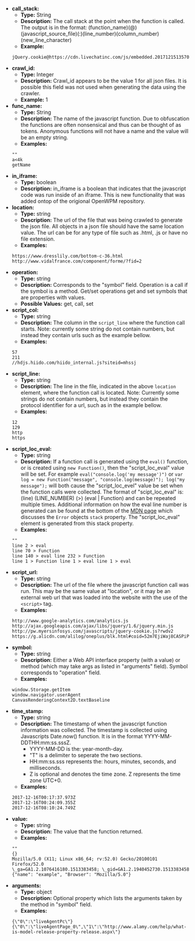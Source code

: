 * __call_stack:__
    * __Type:__ String
    * __Description:__ The call stack at the point when the function is called. The output is in the format: (function_name)(@)(javascript_source_file)(:)(line_number)(column_number)(new_line_character)
    * __Example:__ 
    ```
    jQuery.cookie@https://cdn.livechatinc.com/js/embedded.20171215135707.js:5:8393\nStore</s.get@https://cdn.livechatinc.com/js/embedded.20171215135707.js:8:3323\nStore</</s[p]@https://cdn.livechatinc.com/js/embedded.20171215135707.js:8:3746\nWindowsCommunicator.prototype.startCheckingForMainWindow/e<@https://cdn.livechatinc.com/js/embedded.20171215135707.js:10:11730
    ```
* __crawl_id:__
    * __Type:__ Integer
    * __Description:__ Crawl_id appears to be the value 1 for all json files. It is possible this field was not used when generating the data using the crawler.
    * __Example:__ 1
* __func_name:__
    * __Type:__ String
    * __Description:__ The name of the javascript function. Due to obfuscation the functions are often nonsensical and thus can be thought of as tokens. Anonymous functions will not have a name and the value will be an empty string.
    * __Examples:__ 
    ```
    ""
    a<4k
    getName
    ```
* __in_iframe:__
    * __Type:__ boolean
    * __Description:__ in_iframe is a boolean that indicates that the javascript code was run inside of an iframe. This is new functionality that was added ontop of the origional OpenWPM repository.
* __location:__
    * __Type:__ string
    * __Description:__ The url of the file that was being crawled to generate the json file. All objects in a json file should have the same location value. The url can be for any type of file such as .html, .js or have no file extension.
    * __Examples:__ 
    ```
    https://www.dresslily.com/bottom-c-36.html
    http://www.vidalfrance.com/component/forme/?fid=2
    ```
* __operation:__
    * __Type:__ string
    * __Description:__ Corresponds to the "symbol" field. Operation is a call if the symbol is a method. Get/set operations get and set symbols that are properties with values. 
    * __Possible Values:__ get, call, set
* __script_col:__
    * __Type:__ string
    * __Description:__  The column in the `script_line` where the function call starts. Note: currently some string do not contain numbers, but instead they contain urls such as the example bellow.
    * __Examples:__ 
    ```
    57
    211
    //hdjs.hiido.com/hiido_internal.js?siteid=mhssj
    ```
* __script_line:__
    * __Type:__ string
    * __Description:__ The line in the file, indicated in the above `location` element, where the function call is located. Note: Currently some strings do not contain numbers, but instead they contain the protocol identifier for a url, such as in the example bellow.
    * __Examples:__ 
    ```
    12
    129
    http
    https
    ```
* __script_loc_eval:__
    * __Type:__ string
    * __Description:__ If a function call is generated using the `eval()` function, or is created using `new Function()`, then the "script_loc_eval" value will be set. For example `eval("console.log('my message')")` or `var log = new Function("message", "console.log(message)"); log("my message");` will both cause the "script_loc_evel" value be set when the function calls were collected. The format of "scipt_loc_eval" is: (line) (LINE_NUMBER) (>) (eval | Function) and can be repeated multiple times.  Additional information on how the eval line number is generated can be found at the bottom of the [MDN page](https://developer.mozilla.org/en-US/docs/Web/JavaScript/Reference/Global_Objects/Error/Stack) which discusses the `Error` objects `stack` property. The "script_loc_eval" element is generated from this stack property.
    * __Examples:__ 
    ```
    ""
    line 2 > eval
    line 70 > Function
    line 140 > eval line 232 > Function
    line 1 > Function line 1 > eval line 1 > eval
    ```
* __script_url:__
    * __Type:__ string
    * __Description:__ The url of the file where the javascript function call was run.  This may be the same value at "location", or it may be an external web url that was loaded into the website with the use of the `<script>` tag. 
    * __Examples:__ 
    ```
    http://www.google-analytics.com/analytics.js
    http://ajax.googleapis.com/ajax/libs/jquery/1.6/jquery.min.js
    http://pw.myersinfosys.com/javascripts/jquery-cookie.js?rwdv2
    https://g.alicdn.com/alilog/oneplus/blk.html#coid=52m7EjiWaj8CASPiP1nwaYXC&noid=&grd=n
    ```
* __symbol:__
    * __Type:__ string
    * __Description:__ Either a Web API interface property (with a value) or method (which may take args as listed in "arguments" field). Symbol corresponds to "operation" field.
    * __Examples:__ 
    ``` 
    window.Storage.getItem 
    window.navigator.userAgent
    CanvasRenderingContext2D.textBaseline
    ```
* __time_stamp:__
    * __Type:__ string
    * __Description:__ The timestamp of when the javascript function information was collected. The timestamp is collected using Javascripts Date.now() function.  It is in the format YYYY-MM-DDTHH:mm:ss.sssZ. 
      * YYYY-MM-DD is the: year-month-day. 
      * "T" is a delimiter to seperate the two sections. 
      * HH:mm:ss.sss represents the: hours, minutes, seconds, and milliseconds. 
      * Z is optional and denotes the time zone. Z represents the time zone UTC+0.
    * __Examples:__ 
    ```
    2017-12-16T00:17:37.973Z
    2017-12-16T00:24:09.355Z
    2017-12-16T08:10:24.749Z
    ```
* __value:__
    * __Type:__ string
    * __Description:__ The value that the function returned.
    * __Examples:__
    ```
    ""
    {}
    Mozilla/5.0 (X11; Linux x86_64; rv:52.0) Gecko/20100101 Firefox/52.0
    \_ga=GA1.2.1076416180.1513383458; \_gid=GA1.2.1940452730.1513383458
    {"name": "example", "Browser": "Mozilla/5.0"}
    ```
* __arguments:__ 
	* __Type:__ object
	* __Description:__ Optional property which lists the arguments taken by the method in "symbol" field. 
	* __Examples:__ 
    ``` 
    {\"0\":\"liveAgentPc\"}
    {\"0\":\"liveAgentPage_0\",\"1\":\"http://www.alamy.com/help/what-is-model-release-property-release.aspx\"}
    ```
